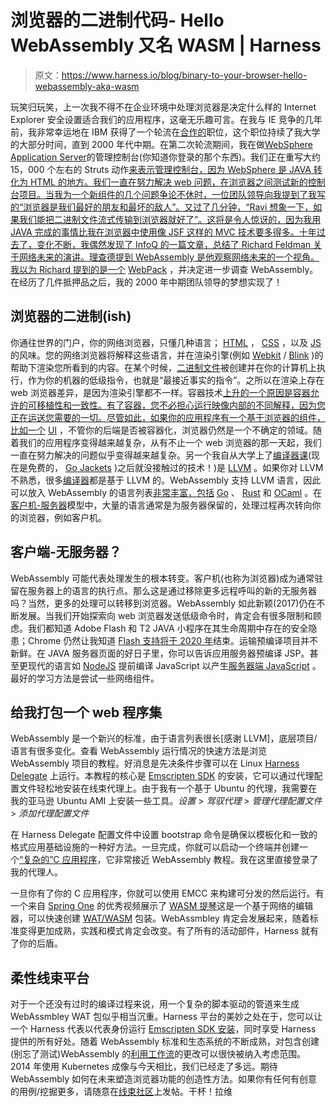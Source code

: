 # 浏览器的二进制代码- Hello WebAssembly 又名 WASM | Harness

> 原文：<https://www.harness.io/blog/binary-to-your-browser-hello-webassembly-aka-wasm>

玩笑归玩笑，上一次我不得不在企业环境中处理浏览器是决定什么样的 Internet Explorer 安全设置适合我们的应用程序，这毫无乐趣可言。在我与 IE 竞争的几年前，我非常幸运地在 IBM 获得了一个轮流在[合作的](https://en.wikipedia.org/wiki/Cooperative_education)职位，这个职位持续了我大学的大部分时间，直到 2000 年代中期。在第二次轮流期间，我在做[WebSphere Application Server](https://www.ibm.com/cloud/websphere-application-platform/)的管理控制台(你知道你登录的那个东西)。我们正在重写大约 15，000 个左右的 Struts 动作[来表示管理控制台，因为 WebSphere 是 JAVA 转化为 HTML 的地方。我们一直在努力解决 web 问题，在浏览器之间测试新的控制台项目。当我为一个新组件](https://struts.apache.org/core-developers/action-configuration.html)[的几个问题争论不休时，一位团队领导向我提到了我写的“浏览器是我们最好的朋友和最坏的敌人”。又过了几分钟，“Ravi 想象一下，如果我们能把二进制文件流式传输到浏览器就好了”。这将是令人惊讶的，因为我用 JAVA 完成的事情比我在浏览器中使用像 JSF 这样的 MVC 技术要多得多。十年过去了，变化不断，我偶然发现了 InfoQ 的一篇文章，总结了 Richard Feldman 关于网络未来的演讲。理查德提到 WebAssembly 是他观察网络未来的一个视角。我以为 Richard 提到的是一个](https://javaee.github.io/tutorial/jsf-custom005.html) [WebPack](https://webpack.js.org/) ，并决定进一步调查 WebAssembly。在经历了几件抵押品之后，我的 2000 年中期团队领导的梦想实现了！

## 浏览器的二进制(ish)

你通往世界的门户，你的网络浏览器，只懂几种语言； [HTML](https://en.wikipedia.org/wiki/HTML) ， [CSS](https://en.wikipedia.org/wiki/Cascading_Style_Sheets) ，以及 [JS](https://en.wikipedia.org/wiki/JavaScript) 的风味。您的网络浏览器将解释这些语言，并在渲染引擎(例如 [Webkit](https://en.wikipedia.org/wiki/WebKit) / [Blink](https://en.wikipedia.org/wiki/Blink_(browser_engine)) )的帮助下渲染您所看到的内容。在某个时候，[二进制文件](https://en.wikipedia.org/wiki/Binary_code)被创建并在你的计算机上执行，作为你的机器的低级指令，也就是“最接近事实的指令”。之所以在渲染上存在 web 浏览器差异，是因为渲染引擎都不一样。容器技术[上升的一个原因是容器允许的可移植性和一致性。有了容器，您不必担心运行映像内部的不同解释，因为您正在运送您需要的一切。尽管如此，如果你的应用程序有一个基于浏览器的组件，比如一个](https://harness.io/blog/what-is-kubernetes-container/) [UI](https://en.wikipedia.org/wiki/User_interface) ，不管你的后端是否被容器化，浏览器仍然是一个不确定的领域。随着我们的应用程序变得越来越复杂，从有不止一个 web 浏览器的那一天起，我们一直在努力解决的问题似乎变得越来越复杂。另一个我自从大学上了[编译器课](https://www.udacity.com/course/compilers-theory-and-practice--ud168)(现在是免费的， [Go Jackets](https://www.cc.gatech.edu/) )之后就没接触过的技术！)是 [LLVM](https://en.wikipedia.org/wiki/LLVM) 。如果你对 LLVM 不熟悉，很多[编译器](https://en.wikipedia.org/wiki/Compiler)都是基于 LLVM 的。WebAssembly 支持 LLVM 语言，因此可以放入 WebAssembly 的语言列表[非常丰富，包括](https://github.com/appcypher/awesome-wasm-langs) [Go](https://en.wikipedia.org/wiki/Go_(programming_language)) 、 [Rust](https://en.wikipedia.org/wiki/Rust_(programming_language)) 和 [OCaml](https://en.wikipedia.org/wiki/OCaml) 。在[客户机-服务器](https://en.wikipedia.org/wiki/Client%E2%80%93server_model)模型中，大量的语言通常是为服务器保留的，处理过程再次转向你的浏览器，例如客户机。

## 客户端-无服务器？

WebAssembly 可能代表处理发生的根本转变。客户机(也称为浏览器)成为通常驻留在服务器上的语言的执行点。那么这是通过移除更多远程呼叫的新的无服务器吗？当然，更多的处理可以转移到浏览器。WebAssembly 如此新颖(2017)仍在不断发展。当我们开始探索向 web 浏览器发送低级命令时，肯定会有很多限制和顾虑。我们都知道 Adobe Flash 和 T2 JAVA 小程序在其生命周期中存在的安全隐患；Chrome 仍然让我知道 [Flash 支持将于 2020 年](https://www.chromium.org/flash-roadmap#TOC-Flash-Disabled-by-Default-Target:-Chrome-76---July-2019-)结束。运输预编译项目并不新鲜。在 JAVA 服务器页面的好日子里，你可以告诉应用服务器预编译 JSP。甚至更现代的语言如 [NodeJS](https://nodejs.org/en/) 提前编译 JavaScript 以产生[服务器端 JavaScript](https://en.wikipedia.org/wiki/List_of_server-side_JavaScript_implementations) 。最好的学习方法是尝试一些网络组件。

## 给我打包一个 web 程序集

WebAssembly 是一个新兴的标准，由于语言列表很长[感谢 LLVM]，底层项目/语言有很多变化。查看 WebAssembly 运行情况的快速方法是浏览 WebAssembly 项目的教程。好消息是先决条件步骤可以在 Linux [Harness Delegate](https://docs.staging-devharnessio.kinsta.cloud/article/h9tkwmkrm7-delegate-installation#where_do_i_install_the_delegate) 上运行。本教程的核心是 [Emscripten SDK](https://github.com/emscripten-core/emsdk) 的安装，它可以通过代理配置文件轻松地安装在线束代理上。由于我有一个基于 Ubuntu 的代理，我需要在我的亚马逊 Ubuntu AMI 上安装一些工具。*设置* > *驾驭代理* > *管理代理配置文件* > *添加代理配置文件*

在 Harness Delegate 配置文件中设置 bootstrap 命令是确保以模板化和一致的格式应用基础设施的一种好方法。一旦完成，你就可以启动一个终端并创建一个[“复杂的”C 应用程序](https://en.wikipedia.org/wiki/C_(programming_language))，它非常接近 WebAssembly 教程。我在这里直接登录了我的代理人。

一旦你有了你的 C 应用程序，你就可以使用 EMCC 来构建可分发的然后运行。有一个来自 [Spring One](https://content.pivotal.io/youtube-springone-platform-2019/webassembly-revolution-not-evolution) 的优秀视频展示了 [WASM 提琴](https://wasdk.github.io/WasmFiddle/)这是一个基于网络的编辑器，可以快速创建 [WAT/WASM](https://developer.mozilla.org/en-US/docs/WebAssembly/Text_format_to_wasm) 包装。WebAssmbley 肯定会发展起来，随着标准变得更加成熟，实践和模式肯定会改变。有了所有的活动部件，Harness 就有了你的后盾。

## 柔性线束平台

对于一个还没有过时的编译过程来说，用一个复杂的脚本驱动的管道来生成 WebAssmbley WAT 包似乎相当沉重。Harness 平台的美妙之处在于，您可以让一个 Harness 代表以代表身份运行 [Emscripten SDK 安装](https://github.com/emscripten-core/emsdk)，同时享受 Harness 提供的所有好处。随着 WebAssembly 标准和生态系统的不断成熟，对包含创建(别忘了测试)WebAssembly 的[利用工作流](https://docs.staging-devharnessio.kinsta.cloud/article/m220i1tnia-workflow-configuration)的更改可以很快被纳入考虑范围。2014 年使用 Kubernetes 成像与今天相比，我们已经走了多远。期待 WebAssembly 如何在未来塑造浏览器功能的创造性方法。如果你有任何有创意的用例/挖掘更多，请随意在[线束社区](https://community.harness.io)上发帖。干杯！拉维